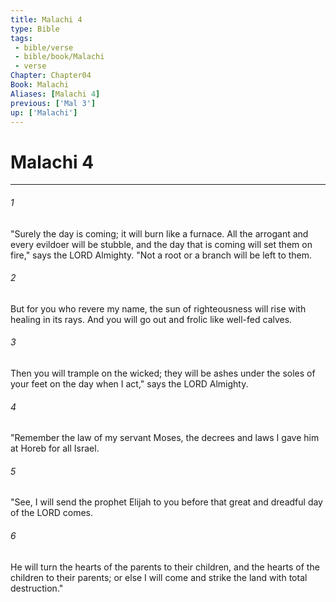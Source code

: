 ```yaml
---
title: Malachi 4
type: Bible
tags:
 - bible/verse
 - bible/book/Malachi
 - verse
Chapter: Chapter04
Book: Malachi
Aliases: [Malachi 4]
previous: ['Mal 3']
up: ['Malachi']
---
```

# Malachi 4

***


###### 1 
"Surely the day is coming; it will burn like a furnace. All the arrogant and every evildoer will be stubble, and the day that is coming will set them on fire," says the LORD Almighty. "Not a root or a branch will be left to them. 

###### 2 
But for you who revere my name, the sun of righteousness will rise with healing in its rays. And you will go out and frolic like well-fed calves. 

###### 3 
Then you will trample on the wicked; they will be ashes under the soles of your feet on the day when I act," says the LORD Almighty. 

###### 4 
"Remember the law of my servant Moses, the decrees and laws I gave him at Horeb for all Israel. 

###### 5 
"See, I will send the prophet Elijah to you before that great and dreadful day of the LORD comes. 

###### 6 
He will turn the hearts of the parents to their children, and the hearts of the children to their parents; or else I will come and strike the land with total destruction." 
